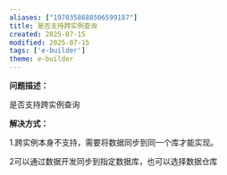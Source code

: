 ```yaml
---
aliases: ["1970358688506599187"]
title: 是否支持跨实例查询
created: 2025-07-15
modified: 2025-07-15
tags: ['e-builder']
theme: e-builder
---
```


**问题描述：**

是否支持跨实例查询

**解决方式：**

1.跨实例本身不支持，需要将数据同步到同一个库才能实现。

2可以通过数据开发同步到指定数据库，也可以选择数据仓库